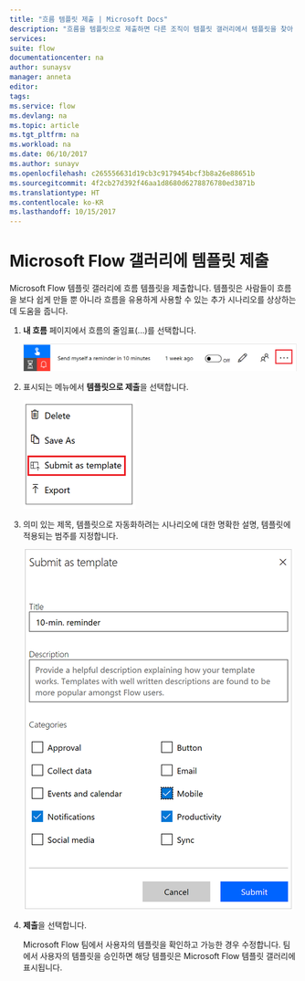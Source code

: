 ```yaml
---
title: "흐름 템플릿 제출 | Microsoft Docs"
description: "흐름을 템플릿으로 제출하면 다른 조직이 템플릿 갤러리에서 템플릿을 찾아 사용자가 만든 흐름을 사용할 수 있습니다."
services: 
suite: flow
documentationcenter: na
author: sunaysv
manager: anneta
editor: 
tags: 
ms.service: flow
ms.devlang: na
ms.topic: article
ms.tgt_pltfrm: na
ms.workload: na
ms.date: 06/10/2017
ms.author: sunayv
ms.openlocfilehash: c265556631d19cb3c9179454bcf3b8a26e88651b
ms.sourcegitcommit: 4f2cb27d392f46aa1d8680d6278876780ed3871b
ms.translationtype: HT
ms.contentlocale: ko-KR
ms.lasthandoff: 10/15/2017
---
```

# <a name="submit-a-template-to-the-microsoft-flow-gallery"></a>Microsoft Flow 갤러리에 템플릿 제출
Microsoft Flow 템플릿 갤러리에 흐름 템플릿을 제출합니다. 템플릿은 사람들이 흐름을 보다 쉽게 만들 뿐 아니라 흐름을 유용하게 사용할 수 있는 추가 시나리오를 상상하는 데 도움을 줍니다. 

1. **내 흐름** 페이지에서 흐름의 줄임표(...)를 선택합니다.
   
    ![줄임표 단추](./media/publish-a-template/ellipsis-button.png)
2. 표시되는 메뉴에서 **템플릿으로 제출**을 선택합니다.
   
    ![바로 가기 메뉴](./media/publish-a-template/context-menu.png)
3. 의미 있는 제목, 템플릿으로 자동화하려는 시나리오에 대한 명확한 설명, 템플릿에 적용되는 범주를 지정합니다.
   
    ![템플릿 옵션](./media/publish-a-template/template-options.png)
4. **제출**을 선택합니다.
   
     Microsoft Flow 팀에서 사용자의 템플릿을 확인하고 가능한 경우 수정합니다.  팀에서 사용자의 템플릿을 승인하면 해당 템플릿은 Microsoft Flow 템플릿 갤러리에 표시됩니다.

